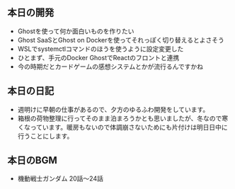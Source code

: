 ## 本日の開発
- Ghostを使って何か面白いものを作りたい
- Ghost SaaSとGhost on Dockerを使ってそれっぽく切り替えるとよさそう
- WSLでsystemctlコマンドのほうを使うように設定変更した
- ひとまず、手元のDocker GhostでReactのフロントと連携
- 今の時期だとカードゲームの感想システムとかが流行るんですかね
  
## 本日の日記
- 週明けに早朝の仕事があるので、夕方のゆるふわ開発をしています。
- 箱根の荷物整理に行ってそのまま泊まろうかとも思いましたが、冬なので寒くなっています。暖房もないので体調崩さないためにも片付けは明日日中に行うことにします。

## 本日のBGM
- 機動戦士ガンダム 20話～24話
